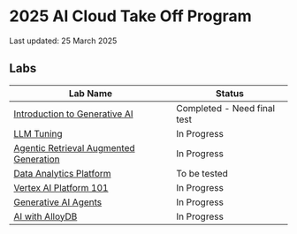 # 2025 AI Cloud Take Off Program
Last updated: 25 March 2025

## Labs
| Lab Name | Status |
| --- | --- |
| [Introduction to Generative AI](intro_to_genai)  | Completed - Need final test |
| [LLM Tuning](llm_tuning) | In Progress |
| [Agentic Retrieval Augmented Generation](rag) | In Progress |
| [Data Analytics Platform](data) | To be tested |
| [Vertex AI Platform 101](vertex_101) | In Progress |
| [Generative AI Agents](vertex-agent) | In Progress |
| [AI with AlloyDB](alloydb) | In Progress |

